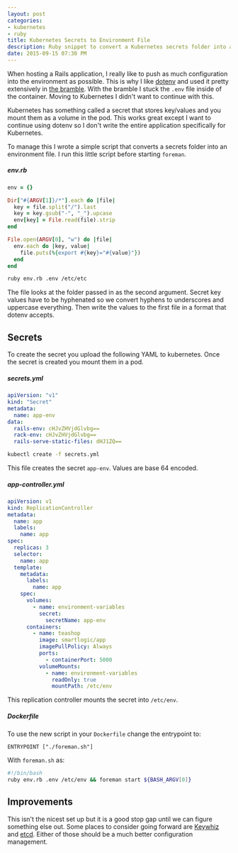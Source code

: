 ```yaml
---
layout: post
categories:
- kubernetes
- ruby
title: Kubernetes Secrets to Environment File
description: Ruby snippet to convert a Kubernetes secrets folder into an environment file.
date: 2015-09-15 07:30 PM
---
```


When hosting a Rails application, I really like to push as much configuration into the environment as possible. This is why I like [dotenv][dotenv] and used it pretty extensively in [the bramble][bramble]. With the bramble I stuck the `.env` file inside of the container. Moving to Kubernetes I didn't want to continue with this.

Kubernetes has something called a secret that stores key/values and you mount them as a volume in the pod. This works great except I want to continue using dotenv so I don't write the entire application specifically for Kubernetes.

To manage this I wrote a simple script that converts a secrets folder into an environment file. I run this little script before starting `foreman`.

##### env.rb

``` ruby
env = {}

Dir["#{ARGV[1]}/*"].each do |file|
  key = file.split("/").last
  key = key.gsub("-", "_").upcase
  env[key] = File.read(file).strip
end

File.open(ARGV[0], "w") do |file|
  env.each do |key, value|
    file.puts(%{export #{key}="#{value}"})
  end
end
```

``` bash
ruby env.rb .env /etc/etc
```

The file looks at the folder passed in as the second argument. Secret key values have to be hyphenated so we convert hyphens to underscores and uppercase everything. Then write the values to the first file in a format that dotenv accepts.

## Secrets

To create the secret you upload the following YAML to kubernetes. Once the secret is created you mount them in a pod.

##### secrets.yml

``` yaml
apiVersion: "v1"
kind: "Secret"
metadata:
  name: app-env
data:
  rails-env: cHJvZHVjdGlvbg==
  rack-env: cHJvZHVjdGlvbg==
  rails-serve-static-files: dHJ1ZQ==
```

``` bash
kubectl create -f secrets.yml
```

This file creates the secret `app-env`. Values are base 64 encoded.

##### app-controller.yml

``` yaml
apiVersion: v1
kind: ReplicationController
metadata:
  name: app
  labels:
    name: app
spec:
  replicas: 3
  selector:
    name: app
  template:
    metadata:
      labels:
        name: app
    spec:
      volumes:
        - name: environment-variables
          secret:
            secretName: app-env
      containers:
        - name: teashop
          image: smartlogic/app
          imagePullPolicy: Always
          ports:
            - containerPort: 5000
          volumeMounts:
            - name: environment-variables
              readOnly: true
              mountPath: /etc/env
```

This replication controller mounts the secret into `/etc/env`.

##### Dockerfile

To use the new script in your `Dockerfile` change the entrypoint to:

``` docker
ENTRYPOINT ["./foreman.sh"]
```

With `foreman.sh` as:

``` bash
#!/bin/bash
ruby env.rb .env /etc/env && foreman start ${BASH_ARGV[0]}
```

## Improvements

This isn't the nicest set up but it is a good stop gap until we can figure something else out. Some places to consider going forward are [Keywhiz][keywhiz] and [etcd][etcd]. Either of those should be a much better configuration management.

[dotenv]: https://github.com/bkeepers/dotenv
[bramble]: https://blog.oestrich.org/2015/04/the-bramble/
[keywhiz]: https://square.github.io/keywhiz/
[etcd]: https://github.com/coreos/etcd

